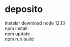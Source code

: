 # deposito
Instalar download node 12.13 </br>
npm install </br>
npm update </br>
npm run build </br>
